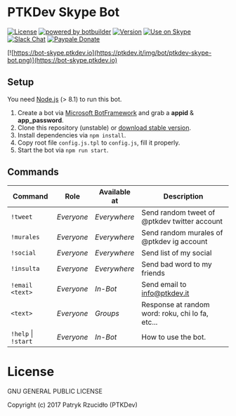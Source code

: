 # PTKDev Skype Bot
[![License](https://img.shields.io/badge/license-GLPv3-brightgreen.svg)]()
[![powered by botbuilder](https://img.shields.io/badge/powered%20by-botbuilder-46aef7.svg)](https://dev.botframework.com/)
[![Version](https://img.shields.io/badge/version-v0.1%20BETA-lightgrey.svg)](https://github.com/ptkdev/ptkdev-skype-bot/releases)
[![Use on Skype](https://img.shields.io/badge/try%20bot%20on-Skype-blue.svg)](https://bot-skype.ptkdev.io)
[![Slack Chat](https://img.shields.io/badge/chat%20on-Slack-orange.svg)](https://slack.ptkdev.io)
[![Paypale Donate](https://img.shields.io/badge/donate-PayPal-red.svg)](https://paypal.me/ptkdev)

[![https://bot-skype.ptkdev.io](https://ptkdev.it/img/bot/ptkdev-skype-bot.png)](https://bot-skype.ptkdev.io)

## Setup
You need [Node.js](https://nodejs.org/) (> 8.1) to run this bot.

1. Create a bot via [Microsoft BotFramework](https://dev.botframework.com/bots/new) and grab a **appid** & **app_password**. 
2. Clone this repository (unstable) or [download stable version](https://github.com/ptkdev/ptkdev-skype-bot/releases).
3. Install dependencies via `npm install`.
4. Copy root file `config.js.tpl` to `config.js`, fill it properly.
5. Start the bot via `npm run start`.

## Commands
Command                 | Role       | Available at | Description
----------------------- | ---------- | ------------ | -----------------
`!tweet`                | _Everyone_ | _Everywhere_ | Send random tweet of @ptkdev twitter account
`!murales`              | _Everyone_ | _Everywhere_ | Send random murales of @ptkdev ig account
`!social`               | _Everyone_ | _Everywhere_ | Send list of my social
`!insulta`              | _Everyone_ | _Everywhere_ | Send bad word to my friends
`!email <text>`         | _Everyone_ | _In-Bot_     | Send email to info@ptkdev.it
`<text>`                | _Everyone_ | _Groups_     | Response at random word: roku, chi lo fa, etc...
`!help` \| `!start`     | _Everyone_ | _In-Bot_     | How to use the bot.

# License

GNU GENERAL PUBLIC LICENSE

Copyright (c) 2017 Patryk Rzucidło (PTKDev)
